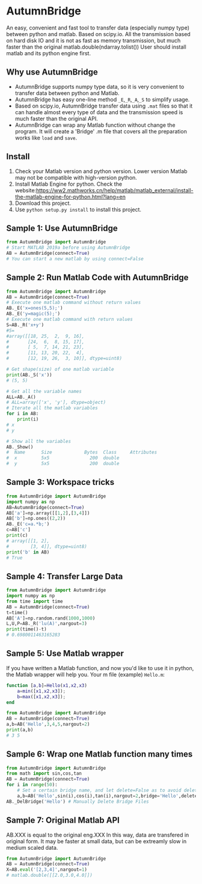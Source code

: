 # AutumnBridge
An easy, convenient and fast tool to transfer data (especially numpy type) between python and matlab.
Based on scipy.io. All the transmission based on hard disk IO and it is not as fast as memory transmission, but much faster than the original matlab.double(ndarray.tolist())
User should install matlab and its python engine first.

## Why use AutumnBridge
* AutumnBridge supports numpy type data, so it is very convenient to transfer data between python and Matlab.
* AutumnBridge has easy one-line method `_E`,`_R`,`_A`,`_S` to simplify usage.
* Based on scipy.io, AutumnBridge transfer data using `.mat` files so that it can handle almost every type of data and the transmission speed is much faster than the original API.
* AutumnBridge can wrap any Matlab function without change the program. It will create a 'Bridge' .m file that covers all the preparation works like `load` and `save`.

## Install
1. Check your Matlab version and python version. Lower version Matlab may not be compatible with high-version python.
2. Install Matlab Engine for python. Check the website:https://ww2.mathworks.cn/help/matlab/matlab_external/install-the-matlab-engine-for-python.html?lang=en 
3. Download this project.
4. Use `python setup.py install` to install this project.
## Sample 1: Use AutumnBridge
```python
from AutumnBridge import AutumnBridge
# Start MATLAB 2019a before using AutumnBridge
AB = AutumnBridge(connect=True)
# You can start a new matlab by using connect=False
```
## Sample 2: Run Matlab Code with AutumnBridge
```python
from AutumnBridge import AutumnBridge
AB = AutumnBridge(connect=True)
# Execute one matlab command without return values
AB._E('x=ones(5,5);')
AB._E('y=magic(5);')
# Execute one matlab command with return values 
S=AB._R('x+y')
#S=
#array([[18, 25,  2,  9, 16],
#       [24,  6,  8, 15, 17],
#       [ 5,  7, 14, 21, 23],
#       [11, 13, 20, 22,  4],
#       [12, 19, 26,  3, 10]], dtype=uint8)

# Get shape(size) of one matlab variable
print(AB._S('x'))
# (5, 5)

# Get all the variable names
ALL=AB._A()
# ALL=array(['x', 'y'], dtype=object)
# Iterate all the matlab variables
for i in AB:
    print(i)
# x
# y

# Show all the variables
AB._Show()
#  Name      Size            Bytes  Class     Attributes
#  x         5x5               200  double              
#  y         5x5               200  double             
```
## Sample 3: Workspace tricks
```python
from AutumnBridge import AutumnBridge
import numpy as np
AB=AutumnBridge(connect=True)
AB['a']=np.array([[1,2],[3,4]])
AB['b']=np.ones((2,2))
AB._E('c=a.*b;')
c=AB['c']
print(c)
# array([[1, 2],
#        [3, 4]], dtype=uint8)
print('b' in AB)
# True
```
## Sample 4: Transfer Large Data
```python
from AutumnBridge import AutumnBridge
import numpy as np
from time import time
AB = AutumnBridge(connect=True)
t=time()
AB['A']=np.random.rand(1000,1000)
L,U,P=AB._R('lu(A)',nargout=3)
print(time()-t)
# 0.6980011463165283
```
## Sample 5: Use Matlab wrapper
If you have written a Matlab function, and now you'd like to use it in python, the Matlab wrapper will help you.
Your m file (example) `Hello.m`:
```matlab
function [a,b]=Hello(x1,x2,x3)
    a=min([x1,x2,x3]);
    b=max([x1,x2,x3]);
end
```
```python
from AutumnBridge import AutumnBridge
AB = AutumnBridge(connect=True)
a,b=AB('Hello',3,4,5,nargout=2)
print(a,b)
# 3 5
```

## Sample 6: Wrap one Matlab function many times
```python
from AutumnBridge import AutumnBridge
from math import sin,cos,tan
AB = AutumnBridge(connect=True)
for i in range(50):
    # Set a certain bridge name, and let delete=False as to avoid delete bridge files.
    a,b=AB('Hello',sin(i),cos(i),tan(i),nargout=2,bridge='Hello',delete=True)
AB._DelBridge('Hello') # Manually Delete Bridge Files
```
## Sample 7: Original Matlab API
AB.XXX is equal to the original eng.XXX
In this way, data are transfered in original form. It may be faster at small data, but can be extreamly slow in medium scaled data.
```python
from AutumnBridge import AutumnBridge
AB = AutumnBridge(connect=True)
X=AB.eval('[2,3,4]',nargout=1)
# matlab.double([[2.0,3.0,4.0]])
```
